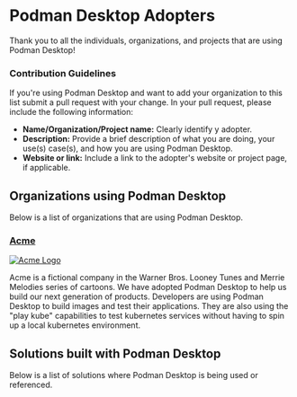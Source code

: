 # Podman Desktop Adopters

Thank you to all the individuals, organizations, and projects that are using Podman Desktop! 

### Contribution Guidelines
If you're using Podman Desktop and want to add your organization to this list submit a pull request with your change. In your pull request, please include the following information:
- **Name/Organization/Project name:** Clearly identify y adopter.
- **Description:** Provide a brief description of what you are doing, your use(s) case(s), and how you are using Podman Desktop.
- **Website or link:** Include a link to the adopter's website or project page, if applicable.


## Organizations using Podman Desktop

Below is a list of organizations that are using Podman Desktop.

### [Acme](https://acme.com/)

[![Acme Logo](https://upload.wikimedia.org/wikipedia/commons/6/6e/Acme-corp.png)](https://acme.com/)

Acme is a fictional company in the Warner Bros. Looney Tunes and Merrie Melodies series of cartoons. We have adopted Podman Desktop to help us build our next generation of products. Developers are using Podman Desktop to build images and test their applications. They are also using the "play kube" capabilities to test kubernetes services without having to spin up a local kubernetes environment.

## Solutions built with Podman Desktop

Below is a list of solutions where Podman Desktop is being used or referenced.

